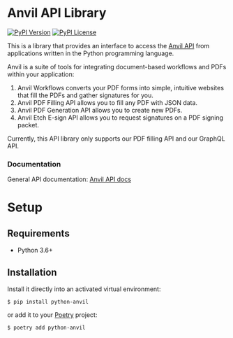 # Anvil API Library

[![PyPI Version](https://img.shields.io/pypi/v/python-anvil.svg)](https://pypi.org/project/python-anvil)
[![PyPI License](https://img.shields.io/pypi/l/python-anvil.svg)](https://pypi.org/project/python-anvil)

This is a library that provides an interface to access the [Anvil API](https://www.useanvil.com/developers) from applications
written in the Python programming language.

Anvil is a suite of tools for integrating document-based workflows and PDFs within your application:

1. Anvil Workflows converts your PDF forms into simple, intuitive websites that 
   fill the PDFs and gather signatures for you.
2. Anvil PDF Filling API allows you to fill any PDF with JSON data.
3. Anvil PDF Generation API allows you to create new PDFs.
4. Anvil Etch E-sign API allows you to request signatures on a PDF signing packet.

Currently, this API library only supports our PDF filling API and our GraphQL API.

### Documentation

General API documentation: [Anvil API docs](https://www.useanvil.com/docs)

# Setup

## Requirements

* Python 3.6+

## Installation

Install it directly into an activated virtual environment:

```text
$ pip install python-anvil
```

or add it to your [Poetry](https://poetry.eustace.io/) project:

```text
$ poetry add python-anvil
```

